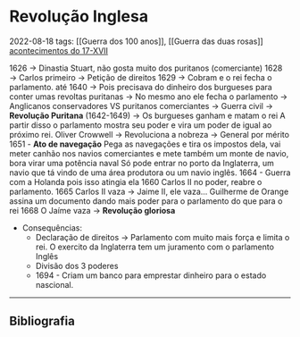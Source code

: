 # Revolução Inglesa
2022-08-18
tags: [[Guerra dos 100 anos]], [[Guerra das duas rosas]] [acontecimentos do  17-XVII](../../Sec/Acontecimentos%20Dos%20Séculos/acontecimentos%20do%20%2017-XVII.md)

1626 → Dinastia Stuart, não gosta muito dos puritanos (comerciante)
1628 → Carlos primeiro → Petição de direitos
1629 → Cobram e o rei fecha o parlamento.
até 1640 → Pois precisava do dinheiro dos burgueses para conter umas revoltas puritanas
→ No mesmo ano ele fecha o parlamento
→ Anglicanos conservadores VS puritanos comerciantes
→ Guerra civil → **Revolução Puritana** (1642-1649) → Os burgueses ganham e matam o rei
	A partir disso o parlamento mostra seu poder e vira um poder de igual ao próximo rei.
	Oliver Crowwell → Revoluciona a nobreza → General por mérito
1651 - **Ato de navegação**
	Pega as navegações e tira os impostos dela, vai meter canhão nos navios comerciantes e mete também um monte de navio, bora virar uma potência naval
	Só pode entrar no porto da Inglaterra, um navio que tá vindo de uma área produtora ou um navio  inglês.
1664 - Guerra com a Holanda pois isso atingia ela
1660 Carlos II no poder, reabre o parlamento.
1665 Carlos II vaza → Jaime II, ele vaza...
Guilherme de Orange assina um documento dando mais poder para o parlamento do que para o rei
1668 O Jaíme vaza → **Revolução gloriosa** 

* Consequências: 
	* Declaração de direitos → Parlamento com muito mais força e limita o rei. O exercito da Inglaterra tem um juramento com o parlamento Inglês
	* Divisão dos 3 poderes
	* 1694 - Criam um banco para emprestar dinheiro para o estado nascional.

-----------------------------------------------
## Bibliografia
